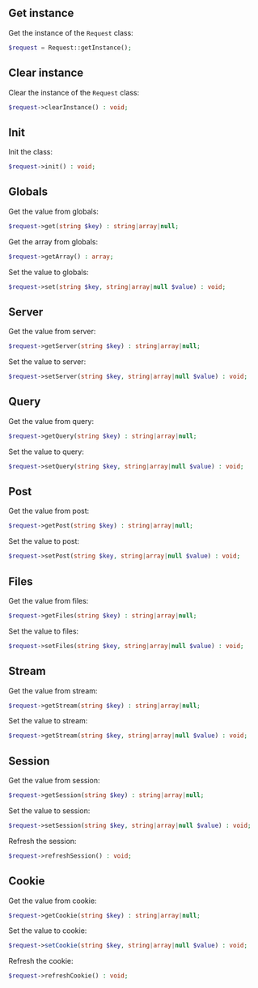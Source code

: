 Get instance
------------

Get the instance of the `Request` class:

```php
$request = Request::getInstance();
```


Clear instance
--------------

Clear the instance of the `Request` class:

```php
$request->clearInstance() : void;
```


Init
----

Init the class:

```php
$request->init() : void;
```


Globals
-------

Get the value from globals:

```php
$request->get(string $key) : string|array|null;
```

Get the array from globals:

```php
$request->getArray() : array;
```

Set the value to globals:

```php
$request->set(string $key, string|array|null $value) : void;
```


Server
------

Get the value from server:

```php
$request->getServer(string $key) : string|array|null;
```

Set the value to server:

```php
$request->setServer(string $key, string|array|null $value) : void;
```


Query
-----

Get the value from query:

```php
$request->getQuery(string $key) : string|array|null;
```

Set the value to query:

```php
$request->setQuery(string $key, string|array|null $value) : void;
```


Post
----

Get the value from post:

```php
$request->getPost(string $key) : string|array|null;
```

Set the value to post:

```php
$request->setPost(string $key, string|array|null $value) : void;
```


Files
-----

Get the value from files:

```php
$request->getFiles(string $key) : string|array|null;
```

Set the value to files:

```php
$request->setFiles(string $key, string|array|null $value) : void;
```


Stream
------

Get the value from stream:

```php
$request->getStream(string $key) : string|array|null;
```

Set the value to stream:

```php
$request->getStream(string $key, string|array|null $value) : void;
```


Session
-------

Get the value from session:

```php
$request->getSession(string $key) : string|array|null;
```

Set the value to session:

```php
$request->setSession(string $key, string|array|null $value) : void;
```

Refresh the session:

```php
$request->refreshSession() : void;
```


Cookie
------

Get the value from cookie:

```php
$request->getCookie(string $key) : string|array|null;
```

Set the value to cookie:

```php
$request->setCookie(string $key, string|array|null $value) : void;
```

Refresh the cookie:

```php
$request->refreshCookie() : void;
```
